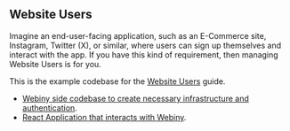 ## Website Users
Imagine an end-user-facing application, such as an E-Commerce site, Instagram, Twitter (X), or similar, where users can sign up themselves and interact with the app. If you have this kind of requirement, then managing Website Users is for you.

This is the example codebase for the [Website Users](https://www.webiny.com/docs/headless-cms/extending/website-users) guide.

- [Webiny side codebase to create necessary infrastructure and authentication](https://github.com/webiny/webiny-examples/tree/master/headless-cms/website-users/5.39.0/webiny).
- [React Application that interacts with Webiny](https://github.com/webiny/webiny-examples/tree/master/headless-cms/website-users/5.39.0/react-app).
